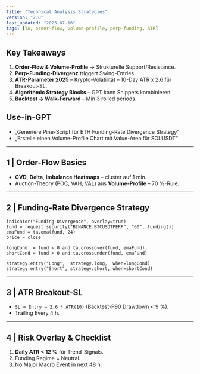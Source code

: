 ```yaml
---
title: "Technical Analysis Strategies"
version: "2.0"
last_updated: "2025-07-16"
tags: [TA, order-flow, volume-profile, perp-funding, ATR]
---
```


## Key Takeaways
1. **Order-Flow & Volume-Profile** → Strukturelle Support/Resistance.  
2. **Perp-Funding-Divergenz** triggert Swing-Entries  
3. **ATR-Parameter 2025** – Krypto-Volatilität – 10-Day ATR x 2.6 für Breakout-SL.  
4. **Algorithmic Strategy Blocks** – GPT kann Snippets kombinieren.  
5. **Backtest → Walk-Forward** – Min 3 rolled periods.

## Use-in-GPT
- „Generiere Pine-Script für ETH Funding-Rate Divergence Strategy“  
- „Erstelle einen Volume-Profile Chart mit Value-Area für SOLUSDT“  

---

## 1 | Order-Flow Basics
* **CVD**, **Delta**, **Imbalance Heatmaps** – cluster auf 1 min.  
* Auction-Theory (POC, VAH, VAL) aus **Volume-Profile** – 70 %-Rule.

---

## 2 | Funding-Rate Divergence Strategy
```pinescript
indicator("Funding-Divergence", overlay=true)
fund = request.security("BINANCE:BTCUSDTPERP", "60", funding())
emaFund = ta.ema(fund, 24)
price = close

longCond  = fund < 0 and ta.crossover(fund, emaFund)
shortCond = fund > 0 and ta.crossunder(fund, emaFund)

strategy.entry("Long",  strategy.long,  when=longCond)
strategy.entry("Short", strategy.short, when=shortCond)
```

---

## 3 | ATR Breakout-SL
* `SL = Entry – 2.6 * ATR(10)`  (Backtest-P90 Drawdown < 9 %).  
* Trailing Every 4 h.

---

## 4 | Risk Overlay & Checklist
1. **Daily ATR < 12 %** für Trend-Signals.  
2. Funding Regime = Neutral.  
3. No Major Macro Event in next 48 h.  
